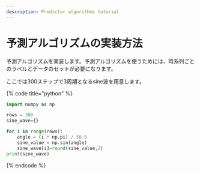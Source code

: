```yaml
---
description: Predictor algorithms tutorial
---
```


# 予測アルゴリズムの実装方法

予測アルゴリズムを実装します。予測アルゴリズムを使うためには、時系列ごとのラベルとデータのセットが必要になります。

ここでは300ステップで3周期となるsine波を用意します。

{% code title="python" %}
```python
import numpy as np

rows = 300
sine_wave={}

for i in range(rows):
    angle = (i * np.pi) / 50.0
    sine_value = np.sin(angle)
    sine_wave[i]=round(sine_value,2)
print(sine_wave)
```
{% endcode %}


